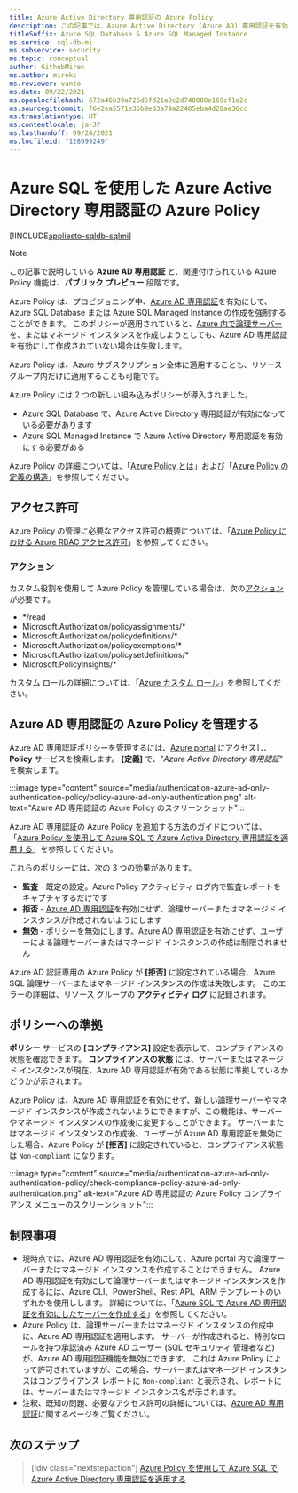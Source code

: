 ```yaml
---
title: Azure Active Directory 専用認証の Azure Policy
description: この記事では、Azure Active Directory (Azure AD) 専用認証を有効にして Azure SQL Database または Azure SQL Managed Instance を作成するために、Azure ポリシーを適用する方法について説明します
titleSuffix: Azure SQL Database & Azure SQL Managed Instance
ms.service: sql-db-mi
ms.subservice: security
ms.topic: conceptual
author: GithubMirek
ms.author: mireks
ms.reviewer: vanto
ms.date: 09/22/2021
ms.openlocfilehash: 672a46b39a726d5fd21a8c2d740008e169cf1e2c
ms.sourcegitcommit: f6e2ea5571e35b9ed3a79a22485eba4d20ae36cc
ms.translationtype: HT
ms.contentlocale: ja-JP
ms.lasthandoff: 09/24/2021
ms.locfileid: "128699249"
---
```

# <a name="azure-policy-for-azure-active-directory-only-authentication-with-azure-sql"></a>Azure SQL を使用した Azure Active Directory 専用認証の Azure Policy

[!INCLUDE[appliesto-sqldb-sqlmi](../includes/appliesto-sqldb-sqlmi.md)]

> [!NOTE]
> この記事で説明している **Azure AD 専用認証** と、関連付けられている Azure Policy 機能は、**パブリック プレビュー** 段階です。 

Azure Policy は、プロビジョニング中、[Azure AD 専用認証](authentication-azure-ad-only-authentication.md)を有効にして、Azure SQL Database または Azure SQL Managed Instance の作成を強制することができます。 このポリシーが適用されていると、[Azure 内で論理サーバー](logical-servers.md)を、またはマネージド インスタンスを作成しようとしても、Azure AD 専用認証を有効にして作成されていない場合は失敗します。

Azure Policy は、Azure サブスクリプション全体に適用することも、リソース グループ内だけに適用することも可能です。

Azure Policy には 2 つの新しい組み込みポリシーが導入されました。

- Azure SQL Database で、Azure Active Directory 専用認証が有効になっている必要があります
- Azure SQL Managed Instance で Azure Active Directory 専用認証を有効にする必要がある

Azure Policy の詳細については、「[Azure Policy とは](/azure/governance/policy/overview)」および「[Azure Policy の定義の構造](/azure/governance/policy/concepts/definition-structure)」を参照してください。

## <a name="permissions"></a>アクセス許可

Azure Policy の管理に必要なアクセス許可の概要については、「[Azure Policy における Azure RBAC アクセス許可](/azure/governance/policy/overview#azure-rbac-permissions-in-azure-policy)」を参照してください。

### <a name="actions"></a>アクション

カスタム役割を使用して Azure Policy を管理している場合は、次の[アクション](/azure/role-based-access-control/role-definitions#actions)が必要です。

- */read
- Microsoft.Authorization/policyassignments/*
- Microsoft.Authorization/policydefinitions/*
- Microsoft.Authorization/policyexemptions/*
- Microsoft.Authorization/policysetdefinitions/*
- Microsoft.PolicyInsights/*

カスタム ロールの詳細については、「[Azure カスタム ロール](/azure/role-based-access-control/custom-roles)」を参照してください。

## <a name="manage-azure-policy-for-azure-ad-only-authentication"></a>Azure AD 専用認証の Azure Policy を管理する

Azure AD 専用認証ポリシーを管理するには、[Azure portal](https://portal.azure.com) にアクセスし、**Policy** サービスを検索します。 **[定義]** で、"*Azure Active Directory 専用認証*" を検索します。

:::image type="content" source="media/authentication-azure-ad-only-authentication-policy/policy-azure-ad-only-authentication.png" alt-text="Azure AD 専用認証の Azure Policy のスクリーンショット":::

Azure AD 専用認証の Azure Policy を追加する方法のガイドについては、「[Azure Policy を使用して Azure SQL で Azure Active Directory 専用認証を適用する](authentication-azure-ad-only-authentication-policy-how-to.md)」を参照してください。

これらのポリシーには、次の 3 つの効果があります。

- **監査** - 既定の設定。Azure Policy アクティビティ ログ内で監査レポートをキャプチャするだけです
- **拒否** - [Azure AD 専用認証](authentication-azure-ad-only-authentication.md)を有効にせず、論理サーバーまたはマネージド インスタンスが作成されないようにします
- **無効** - ポリシーを無効にします。Azure AD 専用認証を有効にせず、ユーザーによる論理サーバーまたはマネージド インスタンスの作成は制限されません

Azure AD 認証専用の Azure Policy が **[拒否]** に設定されている場合、Azure SQL 論理サーバーまたはマネージド インスタンスの作成は失敗します。 このエラーの詳細は、リソース グループの **アクティビティ ログ** に記録されます。

## <a name="policy-compliance"></a>ポリシーへの準拠

**ポリシー** サービスの **[コンプライアンス]** 設定を表示して、コンプライアンスの状態を確認できます。 **コンプライアンスの状態** には、サーバーまたはマネージド インスタンスが現在、Azure AD 専用認証が有効である状態に準拠しているかどうかが示されます。 

Azure Policy は、Azure AD 専用認証を有効にせず、新しい論理サーバーやマネージド インスタンスが作成されないようにできますが、この機能は、サーバーやマネージド インスタンスの作成後に変更することができます。 サーバーまたはマネージド インスタンスの作成後、ユーザーが Azure AD 専用認証を無効にした場合、Azure Policy が **[拒否]** に設定されていると、コンプライアンス状態は `Non-compliant` になります。

:::image type="content" source="media/authentication-azure-ad-only-authentication-policy/check-compliance-policy-azure-ad-only-authentication.png" alt-text="Azure AD 専用認証の Azure Policy コンプライアンス メニューのスクリーンショット":::

## <a name="limitations"></a>制限事項

- 現時点では、Azure AD 専用認証を有効にして、Azure portal 内で論理サーバーまたはマネージド インスタンスを作成することはできません。 Azure AD 専用認証を有効にして論理サーバーまたはマネージド インスタンスを作成するには、Azure CLI、PowerShell、Rest API、ARM テンプレートのいずれかを使用しします。 詳細については、「[Azure SQL で Azure AD 専用認証を有効にしたサーバーを作成する](authentication-azure-ad-only-authentication-create-server.md)」を参照してください。
- Azure Policy は、論理サーバーまたはマネージド インスタンスの作成中に、Azure AD 専用認証を適用します。 サーバーが作成されると、特別なロールを持つ承認済み Azure AD ユーザー (SQL セキュリティ 管理者など) が、Azure AD 専用認証機能を無効にできます。 これは Azure Policy によって許可されていますが、この場合、サーバーまたはマネージド インスタンスはコンプライアンス レポートに `Non-compliant` と表示され、レポートには、サーバーまたはマネージド インスタンス名が示されます。  
- 注釈、既知の問題、必要なアクセス許可の詳細については、[Azure AD 専用認証](authentication-azure-ad-only-authentication.md)に関するページをご覧ください。

## <a name="next-steps"></a>次のステップ

> [!div class="nextstepaction"]
> [Azure Policy を使用して Azure SQL で Azure Active Directory 専用認証を適用する](authentication-azure-ad-only-authentication-policy-how-to.md)
